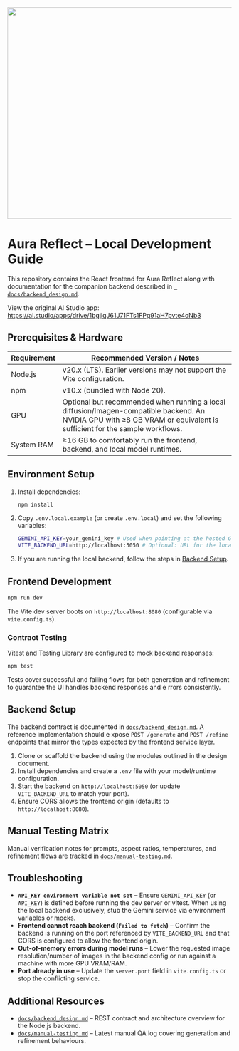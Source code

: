 <div align="center">
<img width="1200" height="475" alt="GHBanner" src="https://github.com/user-attachments/assets/0aa67016-6eaf-458a-adb2-6e31a0763ed6" />
</div>

# Aura Reflect – Local Development Guide

This repository contains the React frontend for Aura Reflect along with documentation for the companion backend described in [`
docs/backend_design.md`](./docs/backend_design.md).

View the original AI Studio app: https://ai.studio/apps/drive/1bgjlqJ61J71FTs1FPg91aH7pvte4oNb3

## Prerequisites & Hardware

| Requirement | Recommended Version / Notes |
|-------------|-----------------------------|
| Node.js     | v20.x (LTS). Earlier versions may not support the Vite configuration. |
| npm         | v10.x (bundled with Node 20). |
| GPU         | Optional but recommended when running a local diffusion/Imagen-compatible backend. An NVIDIA GPU with ≥8 GB VRAM or equivalent is sufficient for the sample workflows. |
| System RAM  | ≥16 GB to comfortably run the frontend, backend, and local model runtimes. |

## Environment Setup

1. Install dependencies:
   ```bash
   npm install
   ```
2. Copy `.env.local.example` (or create `.env.local`) and set the following variables:
   ```bash
   GEMINI_API_KEY=your_gemini_key # Used when pointing at the hosted Gemini APIs
   VITE_BACKEND_URL=http://localhost:5050 # Optional: URL for the local backend proxy
   ```
3. If you are running the local backend, follow the steps in [Backend Setup](#backend-setup).

## Frontend Development

```bash
npm run dev
```

The Vite dev server boots on `http://localhost:8080` (configurable via `vite.config.ts`).

### Contract Testing

Vitest and Testing Library are configured to mock backend responses:

```bash
npm test
```

Tests cover successful and failing flows for both generation and refinement to guarantee the UI handles backend responses and e
rrors consistently.

## Backend Setup

The backend contract is documented in [`docs/backend_design.md`](./docs/backend_design.md). A reference implementation should e
xpose `POST /generate` and `POST /refine` endpoints that mirror the types expected by the frontend service layer.

1. Clone or scaffold the backend using the modules outlined in the design document.
2. Install dependencies and create a `.env` file with your model/runtime configuration.
3. Start the backend on `http://localhost:5050` (or update `VITE_BACKEND_URL` to match your port).
4. Ensure CORS allows the frontend origin (defaults to `http://localhost:8080`).

## Manual Testing Matrix

Manual verification notes for prompts, aspect ratios, temperatures, and refinement flows are tracked in [`docs/manual-testing.md`](./docs/manual-testing.md).

## Troubleshooting

- **`API_KEY environment variable not set`** – Ensure `GEMINI_API_KEY` (or `API_KEY`) is defined before running the dev server or vitest. When using the local backend exclusively, stub the Gemini service via environment variables or mocks.
- **Frontend cannot reach backend (`Failed to fetch`)** – Confirm the backend is running on the port referenced by `VITE_BACKEND_URL` and that CORS is configured to allow the frontend origin.
- **Out-of-memory errors during model runs** – Lower the requested image resolution/number of images in the backend config or run against a machine with more GPU VRAM/RAM.
- **Port already in use** – Update the `server.port` field in `vite.config.ts` or stop the conflicting service.

## Additional Resources

- [`docs/backend_design.md`](./docs/backend_design.md) – REST contract and architecture overview for the Node.js backend.
- [`docs/manual-testing.md`](./docs/manual-testing.md) – Latest manual QA log covering generation and refinement behaviours.

